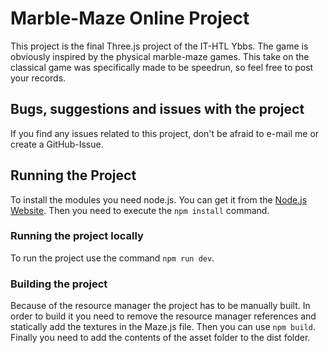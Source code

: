 # Marble-Maze Online Project
This project is the final Three.js project of the IT-HTL Ybbs. The game is obviously inspired by the physical marble-maze games. This take on the classical game was specifically made to be speedrun, so feel free to post your records.

## Bugs, suggestions and issues with the project
If you find any issues related to this project, don't be afraid to e-mail me or create a GitHub-Issue.

## Running the Project
To install the modules you need node.js. You can get it from the [Node.js Website](https://nodejs.org/en). Then you need to execute the `npm install` command.

### Running the project locally
To run the project use the command `npm run dev`.

### Building the project
Because of the resource manager the project has to be manually built. In order to build it you need to remove the resource manager references and statically add the textures in the Maze.js file. Then you can use `npm build`. Finally you need to add the contents of the asset folder to the dist folder.
